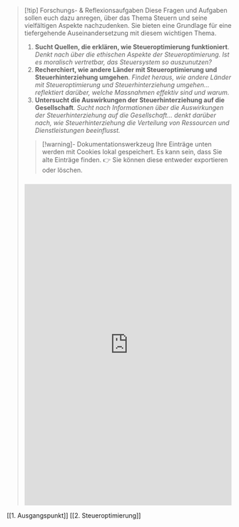 >[!tip] Forschungs- & Reflexionsaufgaben
>Diese Fragen und Aufgaben sollen euch dazu anregen, über das Thema Steuern und seine vielfältigen Aspekte nachzudenken. Sie bieten eine Grundlage für eine tiefergehende Auseinandersetzung mit diesem wichtigen Thema.
>1. **Sucht Quellen, die erklären, wie Steueroptimierung funktioniert**.
>   *Denkt nach über die ethischen Aspekte der Steueroptimierung. Ist es moralisch vertretbar, das Steuersystem so auszunutzen?*
>2. **Recherchiert, wie andere Länder mit Steueroptimierung und Steuerhinterziehung umgehen**.
>   *Findet heraus, wie andere Länder mit Steueroptimierung und Steuerhinterziehung umgehen... reflektiert darüber, welche Massnahmen effektiv sind und warum.*
>3. **Untersucht die Auswirkungen der Steuerhinterziehung auf die Gesellschaft**.
>   *Sucht nach Informationen über die Auswirkungen der Steuerhinterziehung auf die Gesellschaft... denkt darüber nach, wie Steuerhinterziehung die Verteilung von Ressourcen und Dienstleistungen beeinflusst.*
>   
>>[!warning]- Dokumentationswerkzeug 
>Ihre Einträge unten werden mit Cookies lokal gespeichert. Es kann sein, dass Sie alte Einträge finden. 
>👉 Sie können diese entweder exportieren oder löschen.
>#####
><iframe src="https://app.Lumi.education/api/v1/run/nYkJQz/embed" width="100%" height="720" frameborder="0" allowfullscreen="allowfullscreen" allow="geolocation *; microphone *; camera *; midi *; encrypted-media *"></iframe>

[[1. Ausgangspunkt]]
[[2. Steueroptimierung]]
